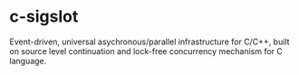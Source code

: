 c-sigslot
=========

Event-driven, universal asychronous/parallel infrastructure for C/C++, built on source level continuation and lock-free concurrency mechanism for C language.
